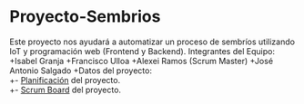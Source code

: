 # Proyecto-Sembrios
Este proyecto nos ayudará a automatizar un proceso de sembríos utilizando IoT y programación web (Frontend y Backend).
Integrantes del Equipo:
+Isabel Granja
+Francisco Ulloa
+Alexei Ramos (Scrum Master)
+José Antonio Salgado
+Datos del proyecto: <br> 
+- [Planificación](https://docs.google.com/spreadsheets/d/1-cddvoDSyw2I8XNYn8ZqQmWVjBg3Su0xzEq4x_GCdgo/edit?usp=sharing) del proyecto. <br> 
+- [Scrum Board]() del proyecto. <br> 
